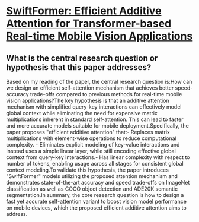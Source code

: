 # [SwiftFormer: Efficient Additive Attention for Transformer-based   Real-time Mobile Vision Applications](https://arxiv.org/abs/2303.15446)

## What is the central research question or hypothesis that this paper addresses?

 Based on my reading of the paper, the central research question is:How can we design an efficient self-attention mechanism that achieves better speed-accuracy trade-offs compared to previous methods for real-time mobile vision applications?The key hypothesis is that an additive attention mechanism with simplified query-key interactions can effectively model global context while eliminating the need for expensive matrix multiplications inherent in standard self-attention. This can lead to faster and more accurate models suitable for mobile deployment.Specifically, the paper proposes "efficient additive attention" that:- Replaces matrix multiplications with element-wise operations to reduce computational complexity. - Eliminates explicit modeling of key-value interactions and instead uses a simple linear layer, while still encoding effective global context from query-key interactions.- Has linear complexity with respect to number of tokens, enabling usage across all stages for consistent global context modeling.To validate this hypothesis, the paper introduces "SwiftFormer" models utilizing the proposed attention mechanism and demonstrates state-of-the-art accuracy and speed trade-offs on ImageNet classification as well as COCO object detection and ADE20K semantic segmentation.In summary, the core research question is how to design a fast yet accurate self-attention variant to boost vision model performance on mobile devices, which the proposed efficient additive attention aims to address.
